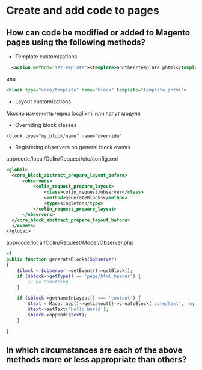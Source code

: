 # Create and add code to pages

## How can code be modified or added to Magento pages using the following methods?

  * Template customizations
```xml
  <action method="setTemplate"><template>another/template.phtml</template></action>
```
или
```xml
<block type="core/template" name="block" template="template.phtml">
```
  * Layout customizations

  Можно измениять через local.xml или лаяут модуля

  * Overriding block classes

```
<block type="my_block/name" name="override"
```

  * Registering observers on general block events

app/code/local/Colin/Request/etc/config.xml

```xml
<global>
  <core_block_abstract_prepare_layout_before>
      <observers>
          <colin_request_prepare_layout>
              <class>colin_request/observer</class>
              <method>generateBlocks</method>
              <type>singleton</type>
          </colin_request_prepare_layout>
      </observers>
  </core_block_abstract_prepare_layout_before>
  </events>
</global>
```

app/code/local/Colin/Request/Model/Observer.php

```php
<?
public function generateBlocks($observer)
{
    $block = $observer->getEvent()->getBlock();
    if ($block->getType() == 'page/html_header') {
        // Do Something
    }

    if ($block->getNameInLayout() === 'content') {
        $text = Mage::app()->getLayout()->createBlock('core/text', 'my_string', array('before', '-'));
        $text->setText('Hello World');
        $block->append($text);
    }

}
```

## In which circumstances are each of the above methods more or less appropriate than others?
